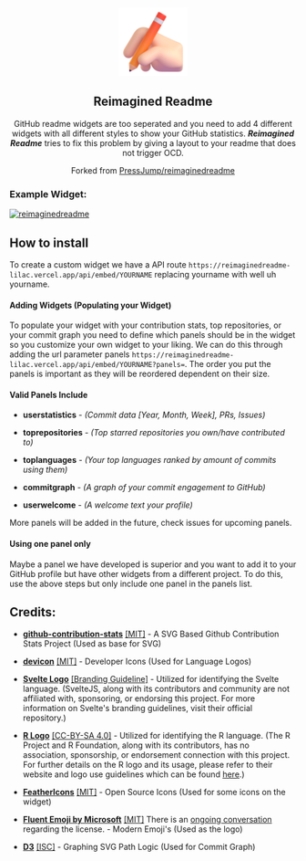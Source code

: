 <div align="center">

<img width="120" src="https://raw.githubusercontent.com/microsoft/fluentui-emoji/558ab792aec59eb639671d41c5666ef12f6d0d80/assets/Writing%20hand/Light/3D/writing_hand_3d_light.png"/>

## Reimagined Readme

GitHub readme widgets are too seperated and you need to add 4 different widgets with all different styles to show your GitHub statistics. **_Reimagined Readme_** tries to fix this problem by giving a layout to your readme that does not trigger OCD.

Forked from [PressJump/reimaginedreadme](https://github.com/PressJump/reimaginedreadme)

</div>

### Example Widget:

[![reimaginedreadme](https://reimaginedreadme-lilac.vercel.app/api/embed/lukasandreano?panels=userstatistics,toprepositories,toplanguages,commitgraph)]([https://github.com/PressJump/reimaginedreadme])

## How to install

To create a custom widget we have a API route `https://reimaginedreadme-lilac.vercel.app/api/embed/YOURNAME` replacing yourname with well uh yourname.

#### Adding Widgets (Populating your Widget)

To populate your widget with your contribution stats, top repositories, or your commit graph you need to define which panels should be in the widget so you customize your own widget to your liking. We can do this through adding the url parameter panels `https://reimaginedreadme-lilac.vercel.app/api/embed/YOURNAME?panels=`. The order you put the panels is important as they will be reordered dependent on their size.

#### Valid Panels Include

- **userstatistics** - _(Commit data [Year, Month, Week], PRs, Issues)_

- **toprepositories** - _(Top starred repositories you own/have contributed to)_

- **toplanguages** - _(Your top languages ranked by amount of commits using them)_

- **commitgraph** - _(A graph of your commit engagement to GitHub)_

- **userwelcome** - _(A welcome text your profile)_

More panels will be added in the future, check issues for upcoming panels.

#### Using one panel only

Maybe a panel we have developed is superior and you want to add it to your GitHub profile but have other widgets from a different project. To do this, use the above steps but only include one panel in the panels list.

## Credits:

- **[github-contribution-stats](https://github.com/LordDashMe/github-contribution-stats)** [\[MIT\]](https://github.com/LordDashMe/github-contribution-stats/blob/master/LICENSE) - A SVG Based Github Contribution Stats Project (Used as base for SVG)

- **[devicon](https://github.com/devicons/devicon)** [\[MIT\]](https://github.com/devicons/devicon/blob/master/LICENSE) - Developer Icons (Used for Language Logos)

- **[Svelte Logo](https://github.com/sveltejs/branding/blob/master/svelte-logo.svg)** [\[Branding Guideline\]](https://github.com/sveltejs/branding/blob/master/README.md) - Utilized for identifying the Svelte language. (SvelteJS, along with its contributors and community are not affiliated with, sponsoring, or endorsing this project. For more information on Svelte's branding guidelines, visit their official repository.)

- **[R Logo](view-source:https://www.r-project.org/logo/Rlogo.svg)** [\[CC-BY-SA 4.0\]](https://creativecommons.org/licenses/by-sa/4.0/) - Utilized for identifying the R language. (The R Project and R Foundation, along with its contributors, has no association, sponsorship, or endorsement connection with this project. For further details on the R logo and its usage, please refer to their website and logo use guidelines which can be found [here](https://www.r-project.org/logo/).)

- **[FeatherIcons](https://github.com/feathericons/feather)** [\[MIT\]](https://github.com/feathericons/feather/blob/master/LICENSE) - Open Source Icons (Used for some icons on the widget)

- **[Fluent Emoji by Microsoft](https://github.com/microsoft/fluentui-emoji)** [\[MIT\]](https://github.com/microsoft/fluentui-emoji/blob/main/LICENSE) There is an [ongoing conversation](https://github.com/microsoft/fluentui-emoji/issues/18) regarding the license. - Modern Emoji's (Used as the logo)

- **[D3](https://github.com/d3/d3)** [\[ISC\]](https://github.com/d3/d3/blob/main/LICENSE) - Graphing SVG Path Logic (Used for Commit Graph)
